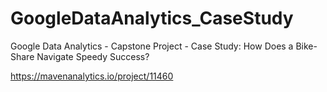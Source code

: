 # GoogleDataAnalytics_CaseStudy
Google Data Analytics - Capstone Project - Case Study: How Does a Bike-Share Navigate Speedy Success?

https://mavenanalytics.io/project/11460
